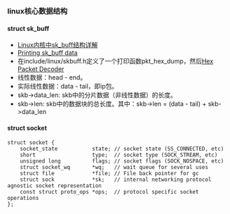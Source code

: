 ### linux核心数据结构

#### struct sk_buff
* [Linux内核中sk_buff结构详解](https://www.jianshu.com/p/3738da62f5f6)
* [Printing sk_buff data](https://olegkutkov.me/2019/10/17/printing-sk_buff-data)
* 在include/linux/skbuff.h定义了一个打印函数pkt_hex_dump，然后[Hex Packet Decoder](https://hpd.gasmi.net/)
* 线性数据：head - end。
* 实际线性数据：data - tail，即ip包。
* skb->data_len: skb中的分片数据（非线性数据）的长度。
* skb->len: skb中的数据块的总长度。其中：skb->len = (data - tail) + skb->data_len

#### struct socket
```
struct socket {
    socket_state           state; // socket state (SS_CONNECTED, etc)
    short                  type;  // socket type (SOCK_STREAM, etc)
    unsigned long          flags; // socket flags (SOCK_NOSPACE, etc)
    struct socket_wq       *wq;   // wait queue for several uses
    struct file            *file; // File back pointer for gc
    struct sock            *sk;   // internal networking protocol agnostic socket representation
    const struct proto_ops *ops;  // protocol specific socket operations
};
```

